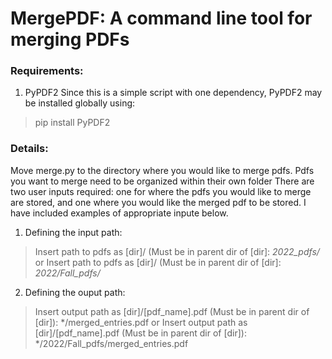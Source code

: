 # MergePDF: A command line tool for merging PDFs

### Requirements:
1. PyPDF2
Since this is a simple script with one dependency, PyPDF2 may be installed globally using:
> pip install PyPDF2

### Details:
Move merge.py to the directory where you would like to merge pdfs. 
Pdfs you want to merge need to be organized within their own folder
There are two user inputs required: one for where the pdfs you would like to merge are stored, and one where you would like the merged pdf to be stored. I have included examples of appropriate inpute below.
1. Defining the input path:
> Insert path to pdfs as [dir]/ (Must be in parent dir of [dir]: *2022_pdfs/*
or
> Insert path to pdfs as [dir]/ (Must be in parent dir of [dir]: *2022/Fall_pdfs/*

2. Defining the ouput path: 
> Insert output path as [dir]/[pdf_name].pdf (Must be in parent dir of [dir]): */merged_entries.pdf
or 
> Insert output path as [dir]/[pdf_name].pdf (Must be in parent dir of [dir]): */2022/Fall_pdfs/merged_entries.pdf
[^1]: Note: The first example will save the merged pdf in the same directory as where you placed merge.py. The second example illustrates recursively creating a path that previously does not exist in your file system. Using a directory that is already created will also work. 

